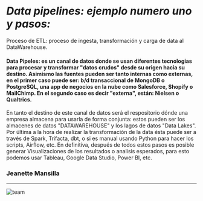 #                                                 *Data pipelines: ejemplo numero uno y pasos:*
Proceso de ETL: proceso de ingesta, transformación y carga de data al DataWarehouse.

#### Data Pipeles: es un canal de datos donde se usan diferentes tecnologias para procesar y transformar "datos crudos"  desde su origen hacia su destino. Asimismo las fuentes pueden ser tanto internas como externas, en el primer caso  puede ser: b/d transaccional de MongoDB o PostgreSQL, una app de negocios en la nube como Salesforce, Shopify o MailChimp. En el segundo caso es decir "externa", están: Nielsen o Qualtrics. 

En tanto el destino de este canal de datos será el respositorio dónde una empresa almacena para usarla de forma conjunta: estos pueden ser los almacenes de datos "DATAWAREHOUSE"  y los lagos de datos "Data Lakes". Por última a la hora de realizar la transformación  de la data ésta puede ser a través de Spark, Trifacta, dbt, o si es manual usando Python para hacer los scripts, Airflow, etc. En definitiva, después de todos estos pasos es posible generar Visualizaciones de los resultados o analisis esperados, para esto podemos usar Tableau, Google Data Studio, Power BI, etc.


### Jeanette Mansilla
_______________________________________________________________________________________________________________________________________________________________________






![team](https://user-images.githubusercontent.com/80054717/214897543-1e3e4d26-128d-4f2d-9d6e-c0f54c2e1120.png)
